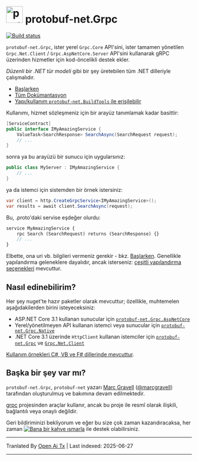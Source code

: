 # <img src="https://protogen.marcgravell.com/images/protobuf-net.svg" alt="protobuf-net logo" width="45" height="45"> protobuf-net.Grpc

[![Build status](https://ci.appveyor.com/api/projects/status/en9i5mp471ci6ip3/branch/main?svg=true)](https://ci.appveyor.com/project/StackExchange/protobuf-net-grpc/branch/main)

`protobuf-net.Grpc`, ister yerel `Grpc.Core` API'sini, ister tamamen yönetilen `Grpc.Net.Client` / `Grpc.AspNetCore.Server` API'sini kullanarak gRPC üzerinden hizmetler için kod-öncelikli destek ekler.

*Düzenli bir .NET tür modeli* gibi bir şey üretebilen tüm .NET dilleriyle çalışmalıdır.

- [Başlarken](https://protobuf-net.github.io/protobuf-net.Grpc/gettingstarted)
- [Tüm Dokümantasyon](https://protobuf-net.github.io/protobuf-net.Grpc/)
- [Yapı/kullanım `protobuf-net.BuildTools` ile erişilebilir](https://protobuf-net.github.io/protobuf-net/build_tools)

Kullanımı, hizmet sözleşmeniz için bir arayüz tanımlamak kadar basittir:

``` c#
[ServiceContract]
public interface IMyAmazingService {
    ValueTask<SearchResponse> SearchAsync(SearchRequest request);
    // ...
}
```

sonra ya bu arayüzü bir sunucu için uygularsınız:

``` c#
public class MyServer : IMyAmazingService {
    // ...
}
```

ya da istemci için sistemden bir örnek istersiniz:

``` c#
var client = http.CreateGrpcService<IMyAmazingService>();
var results = await client.SearchAsync(request);
```

Bu, .proto'daki servise eşdeğer olurdu:

``` proto
service MyAmazingService {
    rpc Search (SearchRequest) returns (SearchResponse) {}
	// ...
}
```

Elbette, ona uri vb. bilgileri vermeniz gerekir - bkz. [Başlarken](https://protobuf-net.github.io/protobuf-net.Grpc/gettingstarted). Genellikle yapılandırma geleneklere dayalıdır, ancak
isterseniz: [çeşitli yapılandırma seçenekleri](https://protobuf-net.github.io/protobuf-net.Grpc/configuration) mevcuttur.

## Nasıl edinebilirim?

Her şey nuget'te hazır paketler olarak mevcuttur; özellikle, muhtemelen aşağıdakilerden birini isteyeceksiniz:

- ASP.NET Core 3.1 kullanan sunucular için [`protobuf-net.Grpc.AspNetCore`](https://www.nuget.org/packages/protobuf-net.Grpc.AspNetCore)
- Yerel/yönetilmeyen API kullanan istemci veya sunucular için [`protobuf-net.Grpc.Native`](https://www.nuget.org/packages/protobuf-net.Grpc.Native)
- .NET Core 3.1 üzerinde `HttpClient` kullanan istemciler için [`protobuf-net.Grpc`](https://www.nuget.org/packages/protobuf-net.Grpc) ve [`Grpc.Net.Client`](https://www.nuget.org/packages/Grpc.Net.Client/)

[Kullanım örnekleri C#, VB ve F# dillerinde mevcuttur](https://github.com/protobuf-net/protobuf-net.Grpc/tree/main/examples/pb-net-grpc).

## Başka bir şey var mı?

`protobuf-net.Grpc`, `protobuf-net` yazarı [Marc Gravell](https://github.com/mgravell) ([@marcgravell](https://twitter.com/marcgravell)) tarafından oluşturulmuş ve bakımına devam edilmektedir.

[grpc](https://github.com/grpc/) projesinden araçlar kullanır, ancak bu proje ile resmî olarak ilişkili, bağlantılı veya onaylı değildir.

Geri bildiriminizi bekliyorum ve eğer bu size çok zaman kazandıracaksa, her zaman [![Bana bir kahve ısmarla](https://www.buymeacoffee.com/assets/img/custom_images/orange_img.png)](https://www.buymeacoffee.com/marcgravell) ile destek olabilirsiniz.

---

Tranlated By [Open Ai Tx](https://github.com/OpenAiTx/OpenAiTx) | Last indexed: 2025-06-27

---